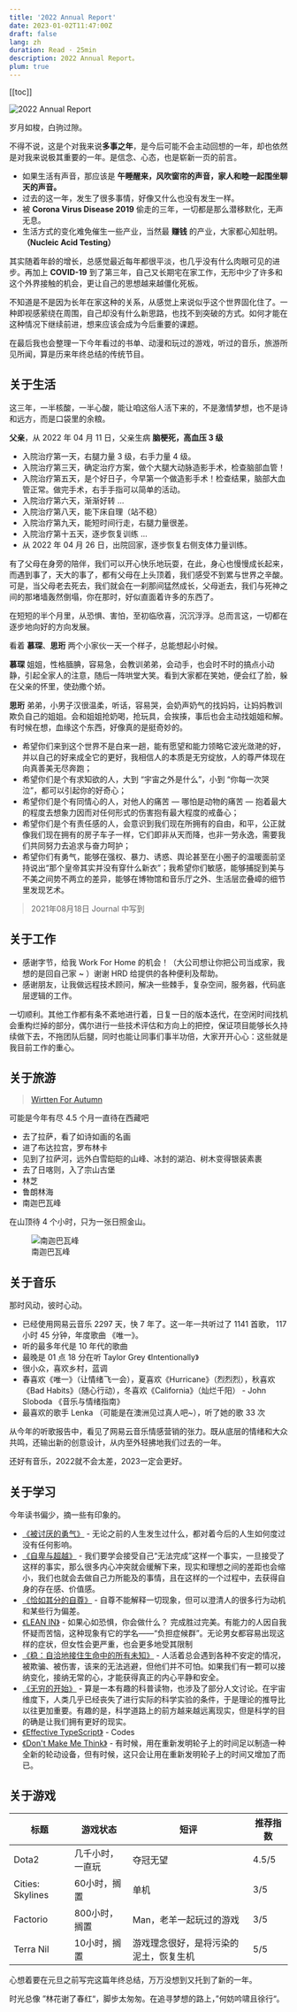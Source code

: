 ```yaml
---
title: '2022 Annual Report'
date: 2023-01-02T11:47:00Z
draft: false
lang: zh
duration: Read · 25min
description: 2022 Annual Report。
plum: true
---
```


[[toc]]

![2022 Annual Report](https://cdn.3333120.com/article/Autumn/Tibet-17.jpg)

岁月如梭，白驹过隙。

不得不说，这是个对我来说**多事之年**，是今后可能不会主动回想的一年，却也依然是对我来说极其重要的一年。是信念、心态，也是崭新一页的前言。

- 如果生活有声音，那应该是 **午睡醒来，风吹窗帘的声音，家人和睦一起围坐聊天的声音。**
- 过去的这一年，发生了很多事情，好像又什么也没有发生一样。
- 被 **Corona Virus Disease 2019** 偷走的三年，一切都是那么潜移默化，无声无息。
- 生活方式的变化难免催生一些产业，当然最 **赚钱** 的产业，大家都心知肚明。**（Nucleic Acid Testing）**

其实随着年龄的增长，总感觉最近每年都很平淡，也几乎没有什么肉眼可见的进步。再加上 **COVID-19** 到了第三年，自己又长期宅在家工作，无形中少了许多和这个外界接触的机会，更让自己的思想越来越僵化死板。

不知道是不是因为长年在家这种的关系，从感觉上来说似乎这个世界固化住了。一种即视感萦绕在周围，自己却没有什么新思路，也找不到突破的方式。如何才能在这种情况下继续前进，想来应该会成为今后重要的课题。

在最后我也会整理一下今年看过的书单、动漫和玩过的游戏，听过的音乐，旅游所见所闻，算是历来年终总结的传统节目。

## 关于生活

这三年，一半核酸，一半心酸，能让咱这俗人活下来的，不是激情梦想，也不是诗和远方，而是口袋里的余粮。

**父亲**，从 2022 年 04 月 11 日，父亲生病 **脑梗死，高血压 3 级**

- 入院治疗第一天，右腿力量 3 级，右手力量 4 级。
- 入院治疗第三天，确定治疗方案，做个大腿大动脉造影手术，检查脑部血管！
- 入院治疗第五天，是个好日子，今早第一个做造影手术！检查结果，脑部大血管正常。做完手术，右手手指可以简单的活动。
- 入院治疗第六天，渐渐好转 ...
- 入院治疗第八天，能下床自理（站不稳）
- 入院治疗第九天，能短时间行走，右腿力量很差。
- 入院治疗第十五天，逐步恢复训练 ...
- 从 2022 年 04 月 26 日，出院回家，逐步恢复右侧支体力量训练。

有了父母在身旁的陪伴，我们可以开心快乐地玩耍，在此，身心也慢慢成长起来，而遇到事了，天大的事了，都有父母在上头顶着，我们感受不到累与世界之辛酸。可是，当父母老去死去，我们就会在一刹那间猛然成长，父母逝去，我们与死神之间的那堵墙轰然倒塌，你在那时，好似直面着许多的东西了。

在短短的半个月里，从恐惧、害怕，至初临欣喜，沉沉浮浮。总而言这，一切都在逐步地向好的方向发展。

看着 **慕琛**、**思珩** 两个小家伙一天一个样子，总能想起小时候。

**慕琛** 姐姐，性格腼腆，容易急，会教训弟弟，会动手，也会时不时的搞点小动静，引起全家人的注意，随后一阵哄堂大笑。看到大家都在笑她，便会红了脸，躲在父亲的怀里，使劲撒个娇。

**思珩** 弟弟，小男子汉很温柔，听话，容易哭，会奶声奶气的找妈妈，让妈妈教训欺负自己的姐姐。会和姐姐抢奶喝，抢玩具，会挨揍，事后也会主动找姐姐和解。有时候在想，血缘这个东西，好像真的是挺奇妙的。

- 希望你们来到这个世界不是白来一趟，能有愿望和能力领略它波光潋滟的好，并以自己的好来成全它的更好，我相信人的本质是无穷绽放，人的尊严体现在向真善美无尽奔跑；
- 希望你们是个有求知欲的人，大到 “宇宙之外是什么”，小到 “你每一次哭泣”，都可以引起你的好奇心；
- 希望你们是个有同情心的人，对他人的痛苦 — 哪怕是动物的痛苦 — 抱着最大的程度去想象力因而对任何形式的伤害抱有最大程度的戒备心；
- 希望你们是个有责任感的人，会意识到我们现在所拥有的自由，和平，公正就像我们现在拥有的房子车子一样，它们即非从天而降，也非一劳永逸，需要我们共同努力去追求与奋力呵护；
- 希望你们有勇气，能够在强权、暴力、诱惑、舆论甚至在小圈子的温暖面前坚持说出“那个皇帝其实并没有穿什么新衣”；我希望你们敏感，能够捕捉到美与不美之间势不两立的差异，能够在博物馆和音乐厅之外、生活层峦叠嶂的细节里发现艺术。

> 2021年08月18日 Journal 中写到

## 关于工作

- 感谢字节，给我 Work For Home 的机会！（大公司想让你把公司当成家，我想的是回自己家 ~ ）谢谢 HRD 给提供的各种便利及帮助。
- 感谢朋友，让我做远程技术顾问，解决一些棘手，复杂空间，服务器，代码底层逻辑的工作。

一切顺利。其他工作都有条不紊地进行着，日复一日的版本迭代，在空闲时间找机会重构烂掉的部分，偶尔进行一些技术评估和方向上的把控，保证项目能够长久持续做下去，不拖团队后腿，同时也能让同事们事半功倍，大家开开心心：这些就是我目前工作的重心。

## 关于旅游

> [Wirtten For Autumn](https://oyxiaoxi.me/posts/written-for-autumn)

可能是今年有尽 4.5 个月一直待在西藏吧

- 去了拉萨，看了如诗如画的名画
- 进了布达拉宫，罗布林卡
- 见到了拉萨河，远外白雪皑皑的山峰、冰封的湖泊、树木变得银装素裹
- 去了日喀则，入了宗山古堡
- 林芝
- 鲁朗林海
- 南迦巴瓦峰

在山顶待 4 个小时，只为一张日照金山。
<figure>
  <img src="https://cdn.3333120.com/article/Autumn/Tibet-16.jpg" alt="南迦巴瓦峰" />
  <figcaption>南迦巴瓦峰</figcaption>
</figure>

## 关于音乐

那时风动，彼时心动。

- 已经使用网易云音乐 2297 天，快 7 年了。这一年一共听过了 1141 首歌， 117 小时 45 分钟，年度歌曲 《唯一》。
- 听的最多年代是 10 年代的歌曲
- 最晚是 01 点 18 分在听 Taylor Grey 《Intentionally》
- 很小众，喜欢乡村，蓝调
- 春喜欢《唯一》（让情绪飞一会），夏喜欢《Hurricane》（烈烈烈），秋喜欢《Bad Habits》（随心行动），冬喜欢《California》（灿烂千阳） - John Sloboda 《音乐与情绪指南》
- 最喜欢的歌手 Lenka （可能是在澳洲见过真人吧~），听了她的歌 33 次

从今年的听歌报告中，看见了网易云音乐情感营销的张力。既从底层的情绪和大众共鸣，还输出新的创意设计，从内至外轻拂地我们过去的一年。

还好有音乐，2022就不会太差，2023一定会更好。

## 关于学习

今年读书偏少，摘一些有印象的。

- [《被讨厌的勇气》](https://book.douban.com/subject/26369699/) - 无论之前的人生发生过什么，都对着今后的人生如何度过没有任何影响。
- [《自卑与超越》](https://book.douban.com/subject/26989781/) - 我们要学会接受自己“无法完成”这样一个事实，一旦接受了这样的事实，那么很多内心冲突就会缓解下来，现实和理想之间的差距也会缩小，我们也就会去做自己力所能及的事情，且在这样的一个过程中，去获得自身的存在感、价值感。
- [《恰如其分的自尊》](https://book.douban.com/subject/26606002/) - 自尊不能解释一切现象，但可以澄清人的很多行为动机和某些行为偏差。
- [《LEAN IN》](https://book.douban.com/subject/20384337/) - 如果心如恐惧，你会做什么？ 完成胜过完美。有能力的人因自我怀疑而苦恼，这种现象有它的学名——“负担症候群”。无论男女都容易出现这样的症状，但女性会更严重，也会更多地受其限制
- [《稳：自洽地接住生命中的所有未知》](https://book.douban.com/subject/35004503/) - 人活着总会遇到各种不安定的情况，被欺骗、被伤害，该来的无法逃避，但他们并不可怕。如果我们有一颗可以接纳变化，接纳无常的心，才能获得真正的内心平静和安全。
- [《无穷的开始》](https://book.douban.com/subject/26184242/) - 算是一本有趣的科普读物，也涉及了部分人文讨论。在宇宙维度下，人类几乎已经丧失了进行实际的科学实验的条件，于是理论的推导比以往更加重要。有趣的是，科学道路上的前方越来越远离现实，但是科学的目的确是让我们拥有更好的现实。
- [《Effective TypeScript》](https://book.douban.com/subject/35689352/) - Codes
- [《Don't Make Me Think》](https://book.douban.com/subject/1440223/) - 有时候，用在重新发明轮子上的时间足以制造一种全新的轮动设备，但有时候，这只会让用在重新发明轮子上的时间又增加了而已。

## 关于游戏

| 标题 | 游戏状态 | 短评 | 推荐指数 |
| --- | --- | --- | --- |
| Dota2 | 几千小时，一直玩 | 夺冠无望 | 4.5/5 |
| Cities: Skylines | 60小时，搁置 | 单机 | 3/5 |
| Factorio | 800小时，搁置 | Man，老羊一起玩过的游戏 | 3/5 |
| Terra Nil | 10小时，搁置 | 游戏理念很好，是将污染的泥土，恢复生机 | 5/5 |

心想着要在元旦之前写完这篇年终总结，万万没想到又托到了新的一年。

时光总像 ”林花谢了春红“，脚步太匆匆。在追寻梦想的路上，”何妨吟啸且徐行“。
